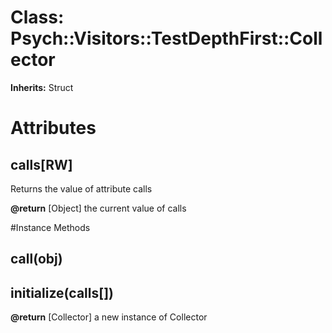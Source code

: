 # Class: Psych::Visitors::TestDepthFirst::Collector
**Inherits:** Struct
    



# Attributes
## calls[RW] [](#attribute-i-calls)
Returns the value of attribute calls

**@return** [Object] the current value of calls


#Instance Methods
## call(obj) [](#method-i-call)

## initialize(calls[]) [](#method-i-initialize)

**@return** [Collector] a new instance of Collector

